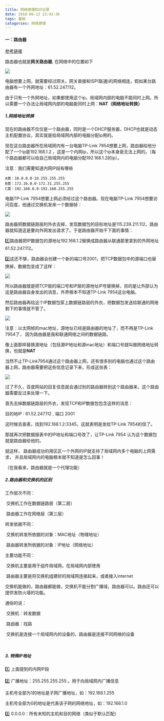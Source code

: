 ```yaml
---
title: 网络原理知识记录
date: 2018-06-13 13:43:36
tags: 基础
catagories: 网络原理
---
```


#### 一：路由器

 [参考链接](https://mp.weixin.qq.com/s?__biz=MzAxOTc0NzExNg==&mid=2665513173&idx=1&sn=6ec5281b12ed5195070fa4df22383595&scene=21#wechat_redirect)

路由器也就是**网关路由器**, 在网络中的位置如下

![](/image/router.webp)

电脑想要上网，就需要经过网关。网关直接和ISP(联通)的网络相连，假如某台路由器有一个外网地址：61.52.247.112。

由于只有一个外网地址，如果都使用这个ip，局域网内部的电脑不能同时上网。所以需要一个办法让局域网内部的电脑能同时上网：**NAT（网络地址转换）**

##### 1.网络地址转换

现在的路由器不仅仅是一个路由器，同时是一个DHCP服务器，DHCP也就是动态主机配置协议，其实就是给局域网内部的电脑分配ip用的。

现在这台路由器所在局域网内有一台电脑TP-Link 7954想要上网，路由器给他分配了一个ip是192.168.1.2 ，这是一个内网ip，所以这个ip本身是无法上网的。（每个路由器都可以给自己局域网内的电脑分配192.168.1.2的ip）。

注意：我们需要知道内网IP段有哪些

```
A类：10.0.0.0-10.255.255.255
B类：172.16.0.0-172.31.255.255 
C类：192.168.0.0-192.168.255.255
```

电脑TP-Link 7954想要上网必须经过这个路由器。现在电脑TP-Link 7954想要访问百度，他通过交换机发来一个数据帧：

![](/image/frame1.webp)

路由器把数据链路层的外衣去掉，发现数据包的目标地址是115.239.211.112，路由器就知道这是要向外网发出请求了。于是路由器开始干下面的事情：

1️⃣路由器把IP数据包的源地址192.168.1.2替换成路由器从联通那里拿到的外网地址61.52.247.112。

2️⃣这还不够，路由器会创建一个新的端口号2001，把TCP数据包中的源端口也替换掉，数据包变成了这样：

![](/image/frame2.webp)

所以路由器就是把TCP层的端口号和IP层的源地址IP号替换掉，目的是让外部认为这是路由器自身发出的消息，外界根本不知道TP-Link 7954这台电脑。

然后路由器再给这个IP数据包穿上数据链路层的外衣，把数据包发送给联通的网络剩下的事情就不管了。

![](/image/frame3.webp)

注意：以太网帧的mac地址，源地址已经是路由器的地址了，而不再是TP-Link 7954了， 因为路由器是我和联通网络之间的数据链路。

像上面那样替换源地址（包括源IP地址和源mac地址）和端口号就叫做网络地址转换，也就是**NAT**



当然不止TP-Link7954通过这个路由器上网，还有很多别的电脑也通过这个路由器上网，路由器需要把这些信息记录下来，形成这张表：

![](/image/nat-table.webp)

过了不久，百度网站的回复信息就会通过别的路由器转到这个路由器来，这个路由器需要反过来处理一下。

首先去掉数据链路层的外衣，发现TCP和IP数据包包含这样的消息：

目的地IP : 61.52.247.112 , 端口 2001

这时候去查表，找到192.168.1.2:3345，这就表明是发给TP-Link 7954的信了。

那就再次把数据报表中的IP地址和端口号改了，让TP-Link 7954 认为这个数据包就是路由器给他的。

就这样， 路由器成功的用区区一个外网的IP就支持了局域网内多个电脑的上网需求， 并且局域网内的电脑根本就不知道是怎么回事！

（在我看来，路由器就是一个代理功能）

##### 2.路由器和交换机的区别

工作层次不同：

​	交换机工作在数据链路层（第二层）

​	路由器工作在网络层（第三层）

转发依据不同：

​	交换机转发所依据的对象：MAC地址（物理地址）

​	路由器转发所依据的对象：IP地址（网络地址）

主要功能不同：

​	交换机主要是用于组件局域网，在局域网内部使用

​	路由器主要是将交换机组建好的局域网连接起来，或者接入Internet

​	交换机能做的，路由器都能做，交换机不能分割广播域，路由器可以。路由还可以提供发防火墙的功能。

通俗的说：

​	交换机：转发数据

​	路由器：找路

​	交换机是连接一个局域网内的设备的，路由器是连接不同网络的设备

​	

##### 3. 特殊IP地址

1️⃣ 上面提到的内网IP段

2️⃣ 广播地址：255.255.255.255 。用于向局域网内广播信息

主机号全部为1的地址是子网广播地址，如：192.168.1.255

主机号全部为0的地址是代表该子网的网络地址，如：192.168.1.0

3️⃣ 0.0.0.0：所有未知的主机和目的网络（类似于默认匹配）